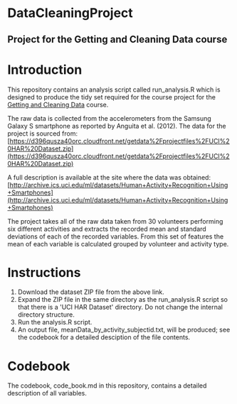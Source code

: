 DataCleaningProject
===================

Project for the Getting and Cleaning Data course 
------------------------------------------------

# Introduction

This repository contains an analysis script called run_analysis.R which is designed to produce the tidy set required for the course project for the [Getting and Cleaning Data](https://class.coursera.org/getdata-004/) course.

The raw data is collected from the accelerometers from the Samsung Galaxy S smartphone as reported by Anguita et al. (2012). The data for the project is sourced from: 
[https://d396qusza40orc.cloudfront.net/getdata%2Fprojectfiles%2FUCI%20HAR%20Dataset.zip](https://d396qusza40orc.cloudfront.net/getdata%2Fprojectfiles%2FUCI%20HAR%20Dataset.zip) 

A full description is available at the site where the data was obtained: 
[http://archive.ics.uci.edu/ml/datasets/Human+Activity+Recognition+Using+Smartphones](http://archive.ics.uci.edu/ml/datasets/Human+Activity+Recognition+Using+Smartphones) 

The project takes all of the raw data taken from 30 volunteers performing six different activities and extracts the recorded mean and standard deviations of each of the recorded variables.  From this set of features the mean of each variable is calculated grouped by volunteer and activity type.

# Instructions
1. Download the dataset ZIP file from the above link.
2. Expand the ZIP file in the same directory as the run_analysis.R script so that there is a 'UCI HAR Dataset' directory. Do not change the internal directory structure.
3. Run the analysis.R script.
4. An output file, meanData_by_activity_subjectid.txt, will be produced; see the codebook for a detailed desciption of the file contents.

# Codebook
The codebook, code\_book.md in this repository, contains a detailed description of all variables. 
